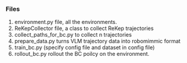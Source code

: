 ### Files

1) environment.py file, all the environments. 
2) ReKepCollector file, a class to collect ReKep trajectories
3) collect_paths_for_bc.py to collect n trajectories
4) prepare_data.py turns VLM trajectory data into robomimmic format
5) train_bc.py (specify config file and dataset in config file)
6) rollout_bc.py rollout the BC poilcy on the environment.